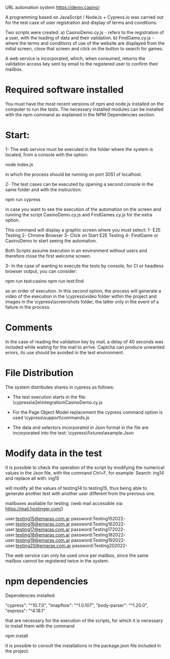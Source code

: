 URL automation system https://demo.casino/

A programming based on JavaScript / NodeJs + Cypress.io was carried out for the test case of user registration and display of terms and conditions.

Two scripts were created:
a) CasinoDemo.cy.js - refers to the registration of a user, with the loading of data and their validation.
b) FindGame.cy.js - where the terms and conditions of use of the website are displayed from the initial screen, close that screen and click on the button to search for games.

A web service is incorporated, which, when consumed, returns the validation access key sent by email to the registered user to confirm their mailbox.

Required software installed
=============================

You must have the most recent versions of npm and node.js installed on the computer to run the tests.
The necessary installed modules can be installed with the npm command as explained in the NPM Dependencies section.

Start:
======
1- The web service must be executed in the folder where the system is located, from a console with the option:

node index.js

in which the process should be running on port 3051 of localhost.

2- The test cases can be executed by opening a second console in the same folder and with the instruction:

npm run cypress

in case you want to see the execution of the automation on the screen and running the script CasinoDemo.cy.js and FindGames.cy.js for the extra option.

This command will display a graphic screen where you must select:
1- E2E Testing
2- Chrome Browser
3- Click on Start E2E Testing
4- FindGame or CasinoDemo to start seeing the automation.

Both Scripts assume execution in an environment without users and therefore close the first welcome screen.

3- In the case of wanting to execute the tests by console, for CI or headless browser output, you can consider:

npm run test:casino
npm run test:find

as an order of execution. In this second option, the process will generate a video of the execution in the \cypress\video folder within the project and images in the \cypress\screenshots folder, the latter only in the event of a failure in the process.

Comments
============
In the case of reading the validation key by mail, a delay of 40 seconds was included while waiting for the mail to arrive.
Captcha can produce unwanted errors, its use should be avoided in the test environment.

File Distribution
=========================
The system distributes shares in cypress as follows:

- The test execution starts in the file:
\cypress\e2e\integration\CasinoDemo.cy.js

- For the Page Object Model replacement the cypress command option is used
\cypress\support\commands.js

- The data and selectors incorporated in Json format in the file are incorporated into the test:
\cypress\fixtures\example.Json

Modify data in the test
============================
It is possible to check the operation of the script by modifying the numerical values ​​in the Json file, with the command Ctrl+F, for example:
Search: ing14
and replace all with: ing15

will modify all the values ​​of testing14 to testing15, thus being able to generate another test with another user different from the previous one.

mailboxes available for testing: (web mail accessible via: https://mail.hostinger.com/)

user:testing15@emaras.com.ar 
password:Testing152022-
user:testing16@emaras.com.ar 
password:Testing162022-
user:testing17@emaras.com.ar 
password:Testing172022-
user:testing18@emaras.com.ar 
password:Testing182022-
user:testing19@emaras.com.ar 
password:Testing192022-
user:testing20@emaras.com.ar 
password:Testing202022-

The web service can only be used once per mailbox, since the same mailbox cannot be registered twice in the system.

npm dependencies
==================

Dependencies installed:

"cypress": "^10.7.0",
"imapflow": "^1.0.107",
"body-parser": "^1.20.0",
"express": "^4.18.1"

that are necessary for the execution of the scripts, for which it is necessary to install them with the command

npm install

It is possible to consult the installations in the package.json file included in the project.
